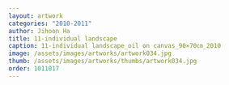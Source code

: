 ```yaml
---
layout: artwork 
categories: "2010-2011"
author: Jihoon Ha 
title: 11-individual landscape 
caption: 11-individual landscape_oil on canvas_90×70㎝_2010 
image: /assets/images/artworks/artwork034.jpg 
thumb: /assets/images/artworks/thumbs/artwork034.jpg 
order: 1011017 
---
```

